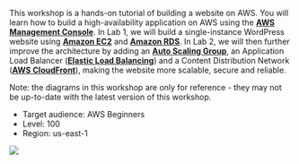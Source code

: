 This workshop is a hands-on tutorial of building a website on AWS. You will learn how to build a high-availability application on AWS using the [**AWS Management Console**](https://aws.amazon.com/console/). In Lab 1, we will build a single-instance WordPress website using [**Amazon EC2**](https://aws.amazon.com/ec2) and [**Amazon RDS**](https://aws.amazon.com/rds/). In Lab 2, we will then further improve the architecture by adding an [**Auto Scaling Group**](https://docs.aws.amazon.com/autoscaling/ec2/userguide/AutoScalingGroup.html), an Application Load Balancer ([**Elastic Load Balancing**](https://aws.amazon.com/elasticloadbalancing/?nc=sn&loc=0)) and a Content Distribution Network ([**AWS CloudFront**](https://aws.amazon.com/cloudfront)), making the website more scalable, secure and reliable.

Note: the diagrams in this workshop are only for reference - they may not be up-to-date with the latest version of this workshop.

* Target audience: AWS Beginners
* Level: 100
* Region: us-east-1

![](/images/lab2-architecture.jpg)
